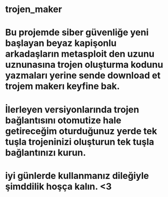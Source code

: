 # trojen_maker
# Bu projemde siber güvenliğe yeni başlayan beyaz kapişonlu arkadaşların metasploit den uzunu uznunasına trojen oluşturma kodunu yazmaları yerine sende download et trojem makerı keyfine bak.
# İlerleyen versiyonlarında trojen bağlantısını otomutize hale getireceğim oturduğunuz yerde tek tuşla trojeninizi oluşturun tek tuşla bağlantınızı kurun.
# iyi günlerde kullanmanız dileğiyle şimddilik hoşça kalın. <3
